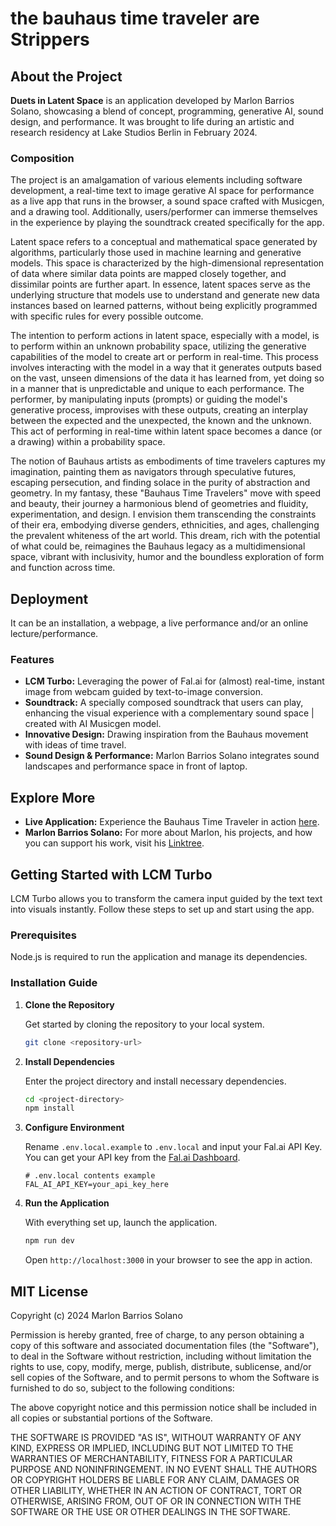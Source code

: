 
# the bauhaus time traveler are Strippers


## About the Project

**Duets in Latent Space** is an application developed by Marlon Barrios Solano, showcasing a blend of concept, programming, generative AI, sound design, and performance. It was brought to life during an artistic and research residency at Lake Studios Berlin in February 2024.


### Composition

The project is an amalgamation of various elements including software development, a real-time text to image gerative AI space for performance as a live app that runs in the browser, a sound space crafted with Musicgen, and a drawing tool. Additionally, users/performer can immerse themselves in the experience by playing the soundtrack created specifically for the app. 

Latent space refers to a conceptual and mathematical space generated by algorithms, particularly those used in machine learning and generative models. This space is characterized by the high-dimensional representation of data where similar data points are mapped closely together, and dissimilar points are further apart. In essence, latent spaces serve as the underlying structure that models use to understand and generate new data instances based on learned patterns, without being explicitly programmed with specific rules for every possible outcome.

The intention to perform actions in latent space, especially with a model, is to perform within an unknown probability space, utilizing the generative capabilities of the model to create art or perform in real-time. This process involves interacting with the model in a way that it generates outputs based on the vast, unseen dimensions of the data it has learned from, yet doing so in a manner that is unpredictable and unique to each performance. The performer, by manipulating inputs (prompts) or guiding the model's generative process, improvises with these outputs, creating an interplay between the expected and the unexpected, the known and the unknown. This act of performing in real-time within latent space becomes a dance (or a drawing) within a probability space.

The notion of Bauhaus artists as embodiments of time travelers captures my imagination, painting them as navigators through speculative futures, escaping persecution, and finding solace in the purity of abstraction and geometry. In my fantasy, these "Bauhaus Time Travelers" move with speed and beauty, their journey a harmonious blend of geometries and fluidity, experimentation, and design. I envision them transcending the constraints of their era, embodying diverse genders, ethnicities, and ages, challenging the prevalent whiteness of the art world. This dream, rich with the potential of what could be, reimagines the Bauhaus legacy as a multidimensional space, vibrant with inclusivity, humor and the boundless exploration of form and function across time.


## Deployment

It can be an installation, a webpage, a live performance and/or an online lecture/performance.

### Features

- **LCM Turbo:** Leveraging the power of Fal.ai for (almost) real-time, instant image from webcam guided by text-to-image conversion.
- **Soundtrack:** A specially composed soundtrack that users can play, enhancing the visual experience with a complementary sound space | created with AI Musicgen model.
- **Innovative Design:** Drawing inspiration from the Bauhaus movement with ideas of time travel.
- **Sound Design & Performance:** Marlon Barrios Solano integrates sound landscapes and performance space in front of laptop.


## Explore More

- **Live Application:** Experience the Bauhaus Time Traveler in action [here](https://bauhaus-time-traveler.vercel.app/).
- **Marlon Barrios Solano:** For more about Marlon, his projects, and how you can support his work, visit his [Linktree](https://linktr.ee/marlonbarriososolano).


## Getting Started with LCM Turbo

LCM Turbo allows you to transform the camera input guided by the text text into visuals instantly. Follow these steps to set up and start using the app.

### Prerequisites

Node.js is required to run the application and manage its dependencies.

### Installation Guide

1. **Clone the Repository**

   Get started by cloning the repository to your local system.

   ```sh
   git clone <repository-url>
   ```

2. **Install Dependencies**

   Enter the project directory and install necessary dependencies.

   ```sh
   cd <project-directory>
   npm install
   ```

3. **Configure Environment**

   Rename `.env.local.example` to `.env.local` and input your Fal.ai API Key. You can get your API key from the [Fal.ai Dashboard](https://www.fal.ai/dashboard/keys).

   ```plaintext
   # .env.local contents example
   FAL_AI_API_KEY=your_api_key_here
   ```

4. **Run the Application**

   With everything set up, launch the application.

   ```sh
   npm run dev
   ```

   Open `http://localhost:3000` in your browser to see the app in action.



## MIT License

Copyright (c) 2024 Marlon Barrios Solano

Permission is hereby granted, free of charge, to any person obtaining a copy
of this software and associated documentation files (the "Software"), to deal
in the Software without restriction, including without limitation the rights
to use, copy, modify, merge, publish, distribute, sublicense, and/or sell
copies of the Software, and to permit persons to whom the Software is
furnished to do so, subject to the following conditions:

The above copyright notice and this permission notice shall be included in all
copies or substantial portions of the Software.

THE SOFTWARE IS PROVIDED "AS IS", WITHOUT WARRANTY OF ANY KIND, EXPRESS OR
IMPLIED, INCLUDING BUT NOT LIMITED TO THE WARRANTIES OF MERCHANTABILITY,
FITNESS FOR A PARTICULAR PURPOSE AND NONINFRINGEMENT. IN NO EVENT SHALL THE
AUTHORS OR COPYRIGHT HOLDERS BE LIABLE FOR ANY CLAIM, DAMAGES OR OTHER
LIABILITY, WHETHER IN AN ACTION OF CONTRACT, TORT OR OTHERWISE, ARISING FROM,
OUT OF OR IN CONNECTION WITH THE SOFTWARE OR THE USE OR OTHER DEALINGS IN THE
SOFTWARE.
